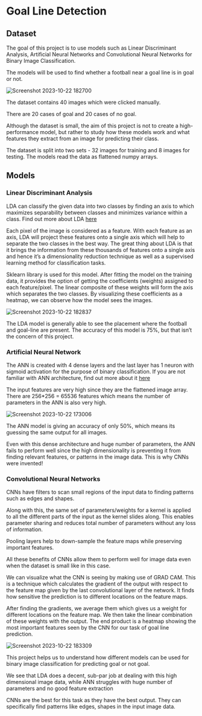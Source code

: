 # Goal Line Detection

## Dataset

The goal of this project is to use models such as Linear Discriminant Analysis, Artificial Neural Networks and Convolutional Neural Networks for Binary Image Classification.

The models will be used to find whether a football near a goal line is in goal or not.


![Screenshot 2023-10-22 182700](https://github.com/akshayravi13/Goal-Line-Detection-Football/assets/85955796/6f0875cd-4c3a-49be-851a-41674a49037b)


The dataset contains 40 images which were clicked manually.

There are 20 cases of goal and 20 cases of no goal.

Although the dataset is small, the aim of this project is not to create a high-performance model, but rather to study how these models work and what features they extract from an image for predicting their class.

The dataset is split into two sets - 32 images for training and 8 images for testing.
The models read the data as flattened numpy arrays.

## Models

### Linear Discriminant Analysis
LDA can classify the given data into two classes by finding an axis to which maximizes separability between classes and minimizes variance within a class.
Find out more about LDA [here](https://www.youtube.com/watch?v=azXCzI57Yfc&t=536s) 

Each pixel of the image is considered as a feature. With each feature as an axis, LDA will project these features onto a single axis which will help to separate the two classes in the best way. The great thing about LDA is that it brings the information from these thousands of features onto a single axis and hence it’s a dimensionality reduction technique as well as a supervised learning method for classification tasks.

Sklearn library is used for this model. After fitting the model on the training data, it provides the option of getting the coefficients (weights) assigned to each feature/pixel. The linear composite of these weights will form the axis which separates the two classes. By visualizing these coefficients as a heatmap, we can observe how the model sees the images.


![Screenshot 2023-10-22 182837](https://github.com/akshayravi13/Goal-Line-Detection-Football/assets/85955796/db77f653-f525-4428-93c0-d33d67f9125e)



The LDA model is generally able to see the placement where the football and goal-line are present. The accuracy of this model is 75%, but that isn’t the concern of this project.

### Artificial Neural Network

The ANN is created with 4 dense layers and the last layer has 1 neuron with sigmoid activation for the purpose of binary classification. If you are not familiar with ANN architecture, find out more about it [here](https://www.youtube.com/watch?v=CqOfi41LfDw&t=6s)

The input features are very high since they are the flattened image array. There are 256*256 = 65536 features which means the number of parameters in the ANN is also very high.


![Screenshot 2023-10-22 173006](https://github.com/akshayravi13/Goal-Line-Detection-Football/assets/85955796/e8306b56-4c2b-450e-84b9-94482fe08b99)



The ANN model is giving an accuracy of only 50%, which means its guessing the same output for all images.

Even with this dense architecture and huge number of parameters, the ANN fails to perform well since the high dimensionality is preventing it from finding relevant features, or patterns in the image data.
This is why CNNs were invented!

### Convolutional Neural Networks

CNNs have filters to scan small regions of the input data to finding patterns such as edges and shapes. 

Along with this, the same set of parameters/weights for a kernel is applied to all the different parts of the input as the kernel slides along. This enables parameter sharing and reduces total number of parameters without any loss of information.

Pooling layers help to down-sample the feature maps while preserving important features.

All these benefits of CNNs allow them to perform well for image data even when the dataset is small like in this case.

We can visualize what the CNN is seeing by making use of GRAD CAM. 
This is a technique which calculates the gradient of the output with respect to the feature map given by the last convolutional layer of the network. It finds how sensitive the prediction is to different locations on the feature maps.

After finding the gradients, we average them which gives us a weight for different locations on the feature map. We then take the linear combination of these weights with the output. The end product is a heatmap showing the most important features seen by the CNN for our task of goal line prediction.


![Screenshot 2023-10-22 183309](https://github.com/akshayravi13/Goal-Line-Detection-Football/assets/85955796/daada758-71e4-4631-be72-56c8a7012cf9)


This project helps us to understand how different models can be used for binary image classification for predicting goal or not goal. 

We see that LDA does a decent, sub-par job at dealing with this high dimensional image data, while ANN struggles with huge number of parameters and no good feature extraction

CNNs are the best for this task as they have the best output. They can specifically find patterns like edges, shapes in the input image data. 


